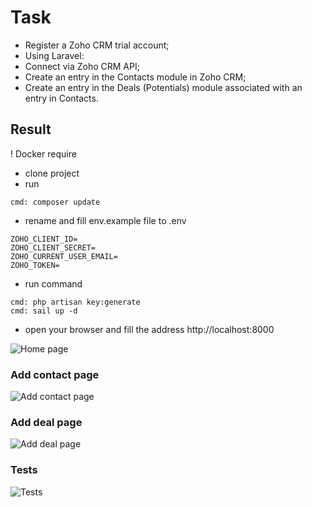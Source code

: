 # Task

- Register a Zoho CRM trial account;
- Using Laravel:
- Connect via Zoho CRM API;
- Create an entry in the Contacts module in Zoho CRM;
- Create an entry in the Deals (Potentials) module associated with an entry in Contacts.


## Result
! Docker require
- clone project
- run
```
cmd: composer update
```
- rename and fill env.example file to .env
```
ZOHO_CLIENT_ID=
ZOHO_CLIENT_SECRET=
ZOHO_CURRENT_USER_EMAIL=
ZOHO_TOKEN=
```
- run command
```
cmd: php artisan key:generate
cmd: sail up -d
```
- open your browser and fill the address http://localhost:8000  


![Home page](/storage/app/data/media/Screenshot_home.png)
### Add contact page
![Add contact page](/storage/app/data/media/Screenshot_add_contact.png)
### Add deal page
![Add deal page](/storage/app/data/media/Screenshot_create_deal.png)
### Tests
![Tests](/storage/app/data/media/Screenshot_tests.png)
